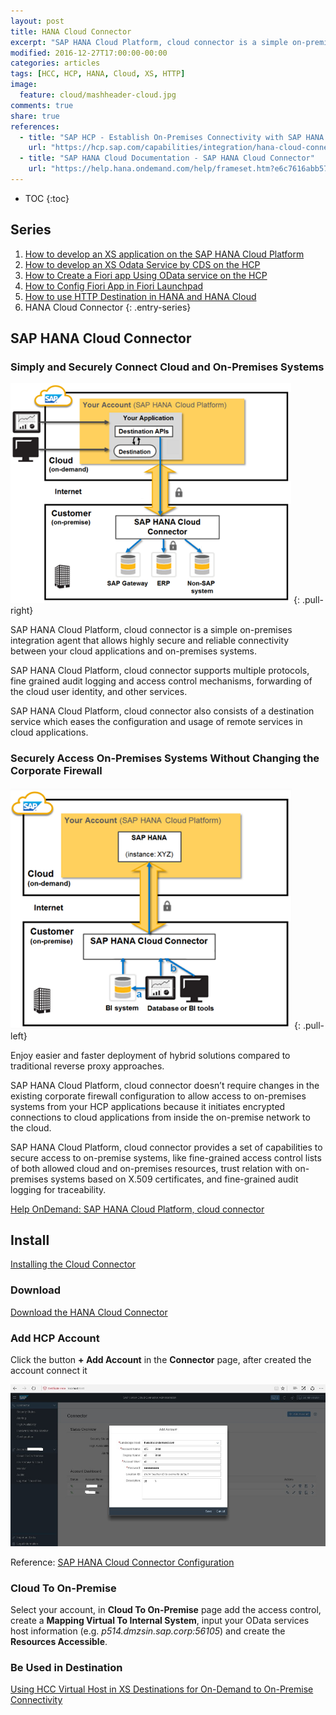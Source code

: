 ```yaml
---
layout: post
title: HANA Cloud Connector
excerpt: "SAP HANA Cloud Platform, cloud connector is a simple on-premises integration agent that allows highly secure and reliable connectivity between your cloud applications and on-premises systems."
modified: 2016-12-27T17:00:00-00:00
categories: articles
tags: [HCC, HCP, HANA, Cloud, XS, HTTP]
image:
  feature: cloud/mashheader-cloud.jpg
comments: true
share: true
references:
  - title: "SAP HCP - Establish On-Premises Connectivity with SAP HANA Cloud Platform, cloud connector"
    url: "https://hcp.sap.com/capabilities/integration/hana-cloud-connector.html"
  - title: "SAP HANA Cloud Documentation - SAP HANA Cloud Connector"
    url: "https://help.hana.ondemand.com/help/frameset.htm?e6c7616abb5710148cfcf3e75d96d596.html"
---
```


* TOC
{:toc}

## Series

1. [How to develop an XS application on the SAP HANA Cloud Platform](/articles/how-to-develop-xs-application-on-hcp/)
2. [How to develop an XS Odata Service by CDS on the HCP](/articles/how-to-develop-xs-odata-by-cds-on-hcp/)
3. [How to Create a Fiori app Using OData service on the HCP](/articles/how-to-develop-ui5-app-using-odata-on-hcp/)
4. [How to Config Fiori App in Fiori Launchpad](/articles/how-to-config-fiori-app-in-launchpad/)
5. [How to use HTTP Destination in HANA and HANA Cloud](/articles/how-to-use-http-dest-in-hana-and-hcp/)
6. HANA Cloud Connector
{: .entry-series}

## SAP HANA Cloud Connector

### Simply and Securely Connect Cloud and On-Premises Systems

![Cloud Connector Arc](/images/cloud/hcp/hana-cloud-connector-arc.png)
{: .pull-right}

SAP HANA Cloud Platform, cloud connector is a simple on-premises integration agent that allows highly secure and reliable connectivity between your cloud applications and on-premises systems.

SAP HANA Cloud Platform, cloud connector supports multiple protocols, fine grained audit logging and access control mechanisms, forwarding of the cloud user identity, and other services.

SAP HANA Cloud Platform, cloud connector also consists of a destination service which eases the configuration and usage of remote services in cloud applications.

### Securely Access On-Premises Systems Without Changing the Corporate Firewall

![Cloud Connector Arc](/images/cloud/hcp/hana-cloud-connector-arc2.png)
{: .pull-left}

Enjoy easier and faster deployment of hybrid solutions compared to traditional reverse proxy approaches.

SAP HANA Cloud Platform, cloud connector doesn’t require changes in the existing corporate firewall configuration to allow access to on-premises systems from your HCP applications because it initiates encrypted connections to cloud applications from inside the on-premise network to the cloud.

SAP HANA Cloud Platform, cloud connector provides a set of capabilities to secure access to on-premise systems, like fine-grained access control lists of both allowed cloud and on-premises resources, trust relation with on-premises systems based on X.509 certificates, and fine-grained audit logging for traceability.

[Help OnDemand: SAP HANA Cloud Platform, cloud connector](https://help.hana.ondemand.com/help/frameset.htm?e6c7616abb5710148cfcf3e75d96d596.html)

## Install

[Installing the Cloud Connector](https://help.hana.ondemand.com/help/frameset.htm?57ae3d62f63440f7952e57bfcef948d3.html)

### Download

[Download the HANA Cloud Connector](https://tools.hana.ondemand.com/#cloud)

### Add HCP Account
Click the button **+ Add Account** in the **Connector** page, after created the account connect it

![HCC Add Account](/images/cloud/hcp/hcc-add-account.jpg)

Reference: [SAP HANA Cloud Connector Configuration](https://help.hana.ondemand.com/help/frameset.htm?db9170a7d97610148537d5a84bf79ba2.html)

### Cloud To On-Premise

Select your account, in **Cloud To On-Premise** page add the access control, create a **Mapping Virtual To Internal System**, input your OData services host information (e.g. *p514.dmzsin.sap.corp:56105*) and create the **Resources Accessible**.

### Be Used in Destination

[Using HCC Virtual Host in XS Destinations for On-Demand to On-Premise Connectivity](https://help.hana.ondemand.com/help/frameset.htm?0022f78f5d4d4e858c909b2d06286343.html)

[1]:https://account.hanatrial.ondemand.com/cockpit
